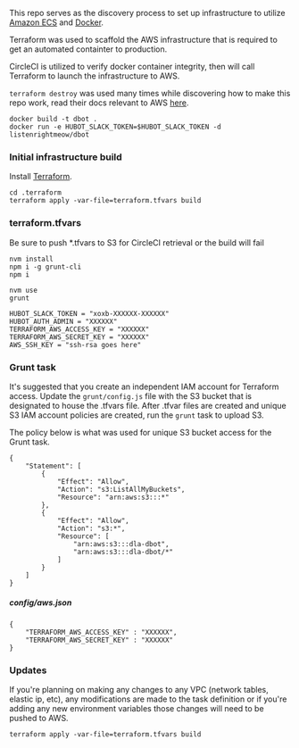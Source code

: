 This repo serves as the discovery process to set up infrastructure to utilize [Amazon ECS](https://aws.amazon.com/ecs/) and [Docker](https://www.docker.com/).

Terraform was used to scaffold the AWS infrastructure that is required to get an automated containter to production.

CircleCI is utilized to verify docker container integrity, then will call Terraform to launch the infrastructure to AWS.

`terraform destroy` was used many times while discovering how to make this repo work, read their docs relevant to AWS [here](https://terraform.io/docs/providers/aws/index.html).

```
docker build -t dbot .
docker run -e HUBOT_SLACK_TOKEN=$HUBOT_SLACK_TOKEN -d listenrightmeow/dbot
```

### Initial infrastructure build

Install [Terraform](https://terraform.io/).

```
cd .terraform
terraform apply -var-file=terraform.tfvars build
```

### terraform.tfvars

Be sure to push *.tfvars to S3 for CircleCI retrieval or the build will fail

```
nvm install
npm i -g grunt-cli
npm i
```

```
nvm use
grunt
```

```
HUBOT_SLACK_TOKEN = "xoxb-XXXXXX-XXXXXX"
HUBOT_AUTH_ADMIN = "XXXXXX"
TERRAFORM_AWS_ACCESS_KEY = "XXXXXX"
TERRAFORM_AWS_SECRET_KEY = "XXXXXX"
AWS_SSH_KEY = "ssh-rsa goes here"
```

### Grunt task

It's suggested that you create an independent IAM account for Terraform access. Update the `grunt/config.js` file with the S3 bucket that is designated to house the .tfvars file. After .tfvar files are created and unique S3 IAM account policies are created, run the `grunt` task to upload S3.

The policy below is what was used for unique S3 bucket access for the Grunt task.

```
{
    "Statement": [
        {
            "Effect": "Allow",
            "Action": "s3:ListAllMyBuckets",
            "Resource": "arn:aws:s3:::*"
        },
        {
            "Effect": "Allow",
            "Action": "s3:*",
            "Resource": [
                "arn:aws:s3:::dla-dbot",
                "arn:aws:s3:::dla-dbot/*"
            ]
        }
    ]
}
```

##### config/aws.json
```
{
	"TERRAFORM_AWS_ACCESS_KEY" : "XXXXXX",
	"TERRAFORM_AWS_SECRET_KEY" : "XXXXXX"
}
```

### Updates

If you're planning on making any changes to any VPC (network tables, elastic ip, etc), any modifications are made to the task definition or if you're adding any new environment variables those changes will need to be pushed to AWS.

```
terraform apply -var-file=terraform.tfvars build
```